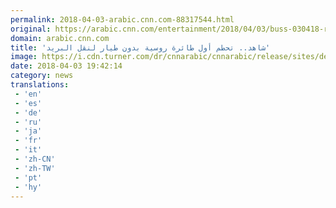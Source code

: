 ```yaml
---
permalink: 2018-04-03-arabic.cnn.com-88317544.html
original: https://arabic.cnn.com/entertainment/2018/04/03/buss-030418-russian-postal-mail-delivery-drone-crash-cnnmoney-orig
domain: arabic.cnn.com
title: 'شاهد.. تحطم أول طائرة روسية بدون طيار لنقل البريد'
image: https://i.cdn.turner.com/dr/cnnarabic/cnnarabic/release/sites/default/files/styles/og_image/public/image/180403135945-russian-postal-drone-super-169.jpg?itok=2_GnTTkT
date: 2018-04-03 19:42:14
category: news
translations: 
 - 'en'
 - 'es'
 - 'de'
 - 'ru'
 - 'ja'
 - 'fr'
 - 'it'
 - 'zh-CN'
 - 'zh-TW'
 - 'pt'
 - 'hy'
---
```


